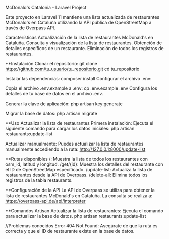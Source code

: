 McDonald's Catalonia - Laravel Project

Este proyecto en Laravel 11 mantiene una lista actualizada de restaurantes McDonald's en Cataluña utilizando la API pública de OpenStreetMap a través de Overpass API.

Características
    Actualización de la lista de restaurantes McDonald's en Cataluña.
    Consulta y visualización de la lista de restaurantes.
    Obtención de detalles específicos de un restaurante.
    Eliminación de todos los registros de restaurantes.

**Instalación
Clonar el repositorio:
    git clone https://github.com/tu_usuario/tu_repositorio.git
    cd tu_repositorio

Instalar las dependencias:
    composer install
    Configurar el archivo .env:

Copia el archivo .env.example a .env:
    cp .env.example .env
    Configura los detalles de tu base de datos en el archivo .env.

Generar la clave de aplicación:
    php artisan key:generate

Migrar la base de datos:
    php artisan migrate


**Uso
Actualizar la lista de restaurantes
Primera instalación: Ejecuta el siguiente comando para cargar los datos iniciales:
    php artisan restaurants:update-list

Actualizar manualmente: Puedes actualizar la lista de restaurantes manualmente accediendo a la ruta:
    http://127.0.0.1:8000/update-list
    
**Rutas disponibles
/: Muestra la lista de todos los restaurantes con osm_id, latitud y longitud.
/get/{id}: Muestra los detalles del restaurante con el ID de OpenStreetMap especificado.
/update-list: Actualiza la lista de restaurantes desde la API de Overpass.
/delete-all: Elimina todos los registros de la tabla restaurants.

**Configuración de la API
La API de Overpass se utiliza para obtener la lista de restaurantes McDonald's en Cataluña. La consulta se realiza a:
    https://overpass-api.de/api/interpreter

**Comandos Artisan
Actualizar la lista de restaurantes: Ejecuta el comando para actualizar la base de datos.
    php artisan restaurants:update-list

//Problemas conocidos
Error 404 Not Found: Asegúrate de que la ruta es correcta y que el ID de restaurante existe en la base de datos.